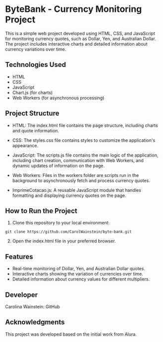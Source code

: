 # ByteBank - Currency Monitoring Project
This is a simple web project developed using HTML, CSS, and JavaScript for monitoring currency quotes, such as Dollar, Yen, and Australian Dollar. The project includes interactive charts and detailed information about currency variations over time.

## Technologies Used
- HTML
- CSS
- JavaScript
- Chart.js (for charts)
- Web Workers (for asynchronous processing)
  
## Project Structure
- HTML: The index.html file contains the page structure, including charts and quote information.

- CSS: The styles.css file contains styles to customize the application's appearance.

- JavaScript: The scripts.js file contains the main logic of the application, including chart creation, communication with Web Workers, and dynamic updates of information on the page.

- Web Workers: Files in the workers folder are scripts run in the background to asynchronously fetch and process currency quotes.

- ImprimeCotacao.js: A reusable JavaScript module that handles formatting and displaying currency quotes on the page.

## How to Run the Project
1. Clone this repository to your local environment:
```
git clone https://github.com/CarolWainstein/byte-bank.git
```
2. Open the index.html file in your preferred browser.

## Features
- Real-time monitoring of Dollar, Yen, and Australian Dollar quotes.
- Interactive charts showing the variation of currencies over time.
- Detailed information about currency values for different multipliers.
## Developer
Carolina Wainstein: GitHub
## Acknowledgments
This project was developed based on the initial work from Alura.
